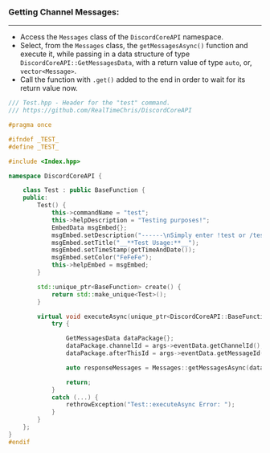 
### **Getting Channel Messages:**
---
- Access the `Messages` class of the `DiscordCoreAPI` namespace.
- Select, from the `Messages` class, the `getMessagesAsync()` function and execute it, while passing in a data structure of type `DiscordCoreAPI::GetMessagesData`, with a return value of type `auto`, or, `vector<Message>`.
- Call the function with `.get()` added to the end in order to wait for its return value now.

```cpp
/// Test.hpp - Header for the "test" command.
/// https://github.com/RealTimeChris/DiscordCoreAPI

#pragma once

#ifndef _TEST_
#define _TEST_

#include <Index.hpp>

namespace DiscordCoreAPI {

	class Test : public BaseFunction {
	public:
		Test() {
			this->commandName = "test";
			this->helpDescription = "Testing purposes!";
			EmbedData msgEmbed{};
			msgEmbed.setDescription("------\nSimply enter !test or /test!\n------");
			msgEmbed.setTitle("__**Test Usage:**__");
			msgEmbed.setTimeStamp(getTimeAndDate());
			msgEmbed.setColor("FeFeFe");
			this->helpEmbed = msgEmbed;
		}

		std::unique_ptr<BaseFunction> create() {
			return std::make_unique<Test>();
		}

		virtual void executeAsync(unique_ptr<DiscordCoreAPI::BaseFunctionArguments> args) {
			try {

				GetMessagesData dataPackage{};
				dataPackage.channelId = args->eventData.getChannelId();
				dataPackage.afterThisId = args->eventData.getMessageId();

				auto responseMessages = Messages::getMessagesAsync(dataPackage).get();

				return;
			}
			catch (...) {
				rethrowException("Test::executeAsync Error: ");
			}
		}
	};
}
#endif
```
